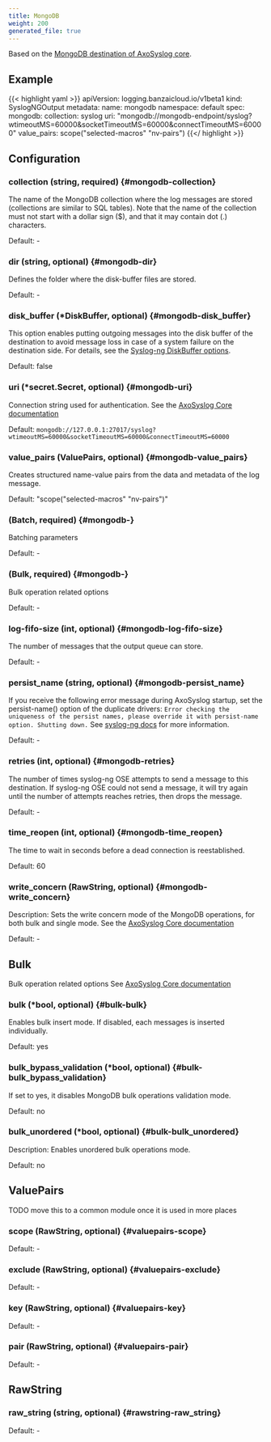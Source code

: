 ```yaml
---
title: MongoDB
weight: 200
generated_file: true
---
```


Based on the [MongoDB destination of AxoSyslog core](https://axoflow.com/docs/axosyslog-core/chapter-destinations/configuring-destinations-mongodb/).

## Example

{{< highlight yaml >}}
apiVersion: logging.banzaicloud.io/v1beta1
kind: SyslogNGOutput
metadata:
  name: mongodb
  namespace: default
spec:
  mongodb:
    collection: syslog
    uri: "mongodb://mongodb-endpoint/syslog?wtimeoutMS=60000&socketTimeoutMS=60000&connectTimeoutMS=60000"
    value_pairs: scope("selected-macros" "nv-pairs")
 {{</ highlight >}}

## Configuration

### collection (string, required) {#mongodb-collection}

The name of the MongoDB collection where the log messages are stored (collections are similar to SQL tables). Note that the name of the collection must not start with a dollar sign ($), and that it may contain dot (.) characters. 

Default: -

### dir (string, optional) {#mongodb-dir}

Defines the folder where the disk-buffer files are stored. 

Default: -

### disk_buffer (*DiskBuffer, optional) {#mongodb-disk_buffer}

This option enables putting outgoing messages into the disk buffer of the destination to avoid message loss in case of a system failure on the destination side. For details, see the [Syslog-ng DiskBuffer options](../disk_buffer/).  

Default:  false

### uri (*secret.Secret, optional) {#mongodb-uri}

Connection string used for authentication. See the [AxoSyslog Core documentation](https://axoflow.com/docs/axosyslog-core/chapter-destinations/configuring-destinations-mongodb/reference-destination-mongodb/#mongodb-option-uri) 

Default:  `mongodb://127.0.0.1:27017/syslog?wtimeoutMS=60000&socketTimeoutMS=60000&connectTimeoutMS=60000`

### value_pairs (ValuePairs, optional) {#mongodb-value_pairs}

Creates structured name-value pairs from the data and metadata of the log message.  

Default:  "scope("selected-macros" "nv-pairs")"

###  (Batch, required) {#mongodb-}

Batching parameters 

Default: -

###  (Bulk, required) {#mongodb-}

Bulk operation related options 

Default: -

### log-fifo-size (int, optional) {#mongodb-log-fifo-size}

The number of messages that the output queue can store. 

Default: -

### persist_name (string, optional) {#mongodb-persist_name}

If you receive the following error message during AxoSyslog startup, set the persist-name() option of the duplicate drivers: `Error checking the uniqueness of the persist names, please override it with persist-name option. Shutting down.` See [syslog-ng docs](https://axoflow.com/docs/axosyslog-core/chapter-destinations/configuring-destinations-http-nonjava/reference-destination-http-nonjava/#persist-name) for more information. 

Default: -

### retries (int, optional) {#mongodb-retries}

The number of times syslog-ng OSE attempts to send a message to this destination. If syslog-ng OSE could not send a message, it will try again until the number of attempts reaches retries, then drops the message. 

Default: -

### time_reopen (int, optional) {#mongodb-time_reopen}

The time to wait in seconds before a dead connection is reestablished.  

Default:  60

### write_concern (RawString, optional) {#mongodb-write_concern}

Description: Sets the write concern mode of the MongoDB operations, for both bulk and single mode. See the [AxoSyslog Core documentation](https://axoflow.com/docs/axosyslog-core/chapter-destinations/configuring-destinations-mongodb/reference-destination-mongodb/#mongodb-option-write-concern)

Default: -


## Bulk

Bulk operation related options
See [AxoSyslog Core documentation](https://axoflow.com/docs/axosyslog-core/chapter-destinations/configuring-destinations-mongodb/reference-destination-mongodb/#mongodb-option-bulk)

### bulk (*bool, optional) {#bulk-bulk}

Enables bulk insert mode. If disabled, each messages is inserted individually.  

Default:  yes

### bulk_bypass_validation (*bool, optional) {#bulk-bulk_bypass_validation}

If set to yes, it disables MongoDB bulk operations validation mode.  

Default:  no

### bulk_unordered (*bool, optional) {#bulk-bulk_unordered}

Description: Enables unordered bulk operations mode.  

Default:  no


## ValuePairs

TODO move this to a common module once it is used in more places

### scope (RawString, optional) {#valuepairs-scope}

Default: -

### exclude (RawString, optional) {#valuepairs-exclude}

Default: -

### key (RawString, optional) {#valuepairs-key}

Default: -

### pair (RawString, optional) {#valuepairs-pair}

Default: -


## RawString

### raw_string (string, optional) {#rawstring-raw_string}

Default: -


